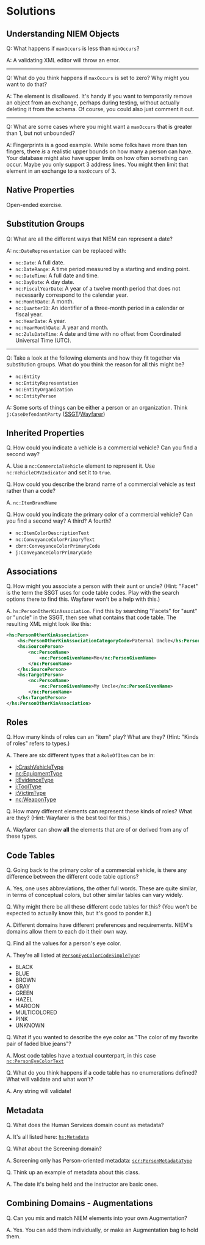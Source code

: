 # Solutions

## Understanding NIEM Objects
Q: What happens if `maxOccurs` is less than `minOccurs`?

A: A validating XML editor will throw an error.
___

Q: What do you think happens if `maxOccurs` is set to zero? Why might you want to do that?

A: The element is disallowed. It's handy if you want to temporarily remove an object from an exchange, perhaps during testing, without actually deleting it from the schema. Of course, you could also just comment it out.
___

Q: What are some cases where you might want a `maxOccurs` that is greater than 1, but not unbounded?

A: Fingerprints is a good example. While some folks have more than ten fingers, there _is_ a realistic upper bounds on how many a person can have. Your database might also have upper limits on how often something can occur. Maybe you only support 3 address lines. You might then limit that element in an exchange to a `maxOccurs` of 3.

## Native Properties

Open-ended exercise.

## Substitution Groups

Q: What are all the different ways that NIEM can represent a date?

A: `nc:DateRepresentation` can be replaced with:

- `nc:Date`: A full date.
- `nc:DateRange`: A time period measured by a starting and ending point.
- `nc:DateTime`: A full date and time.
- `nc:DayDate`: A day date.
- `nc:FiscalYearDate`: A year of a twelve month period that does not necessarily correspond to the calendar year.
- `nc:MonthDate`: A month.
- `nc:QuarterID`: An identifier of a three-month period in a calendar or fiscal year.
- `nc:YearDate`: A year.
- `nc:YearMonthDate`: A year and month.
- `nc:ZuluDateTime`: A date and time with no offset from Coordinated Universal Time (UTC).

___

Q: Take a look at the following elements and how they fit together via substitution groups. What do you think the reason for all this might be?

- `nc:Entity`
- `nc:EntityRepresentation`
- `nc:EntityOrganization`
- `nc:EntityPerson`

A: Some sorts of things can be either a person or an organization. Think `j:CaseDefendantParty` ([SSGT](https://tools.niem.gov/niemtools/ssgt/SSGT-GetProperty.iepd?propertyKey=o4-9j)/[Wayfarer](http://niem5.org/wayfarer/j/CaseDefendantParty.html))

## Inherited Properties

Q.  How could you indicate a vehicle is a commercial vehicle? Can you find a second way?

A. Use a `nc:CommercialVehicle` element to represent it. Use `nc:VehicleCMVIndicator` and set it to `true`.

Q.  How could you describe the brand name of a commercial vehicle as text rather than a code?

A. `nc:ItemBrandName`

Q.  How could you indicate the primary color of a commercial vehicle? Can you find a second way? A third? A fourth?

- `nc:ItemColorDescriptionText`
- `nc:ConveyanceColorPrimaryText`
- `cbrn:ConveyanceColorPrimaryCode`
- `j:ConveyanceColorPrimaryCode`

## Associations

Q.  How might you associate a person with their aunt or uncle? (Hint: "Facet" is the term the SSGT uses for code table codes. Play with the search options there to find this. Wayfarer won't be a help with this.)

A. `hs:PersonOtherKinAssociation`. Find this by searching "Facets" for "aunt" or "uncle" in the SSGT, then see what contains that code table. The resulting XML might look like this:

```xml
<hs:PersonOtherKinAssociation>
	<hs:PersonOtherKinAssociationCategoryCode>Paternal Uncle</hs:PersonOtherKinAssociationCategoryCode>
	<hs:SourcePerson>
		<nc:PersonName>
			<nc:PersonGivenName>Me</nc:PersonGivenName>
		</nc:PersonName>
	</hs:SourcePerson>
	<hs:TargetPerson>
		<nc:PersonName>
			<nc:PersonGivenName>My Uncle</nc:PersonGivenName>
		</nc:PersonName>
	</hs:TargetPerson>
</hs:PersonOtherKinAssociation>
```

## Roles

Q. How many kinds of roles can an "item" play? What are they? (Hint: "Kinds of roles" refers to types.)

A. There are six different types that a `RoleOfItem` can be in:

-   [j:CrashVehicleType](http://niem5.org/wayfarer/j/CrashVehicleType.html)
-   [nc:EquipmentType](http://niem5.org/wayfarer/nc/EquipmentType.html)
-   [j:EvidenceType](http://niem5.org/wayfarer/j/EvidenceType.html)
-   [j:ToolType](http://niem5.org/wayfarer/j/ToolType.html)
-   [j:VictimType](http://niem5.org/wayfarer/j/VictimType.html)
-   [nc:WeaponType](http://niem5.org/wayfarer/nc/WeaponType.html)

Q.  How many different elements can represent these kinds of roles? What are they? (Hint: Wayfarer is the best tool for this.)

A. Wayfarer can show **all** the elements that are of or derived from any of these types.

## Code Tables

Q. Going back to the primary color of a commercial vehicle, is there any difference between the different code table options?

A. Yes, one uses abbreviations, the other full words. These are quite similar, in terms of conceptual colors, but other similar tables can vary widely.

Q. Why might there be all these different code tables for this? (You won't be expected to actually know this, but it's good to ponder it.)

A. Different domains have different preferences and requirements. NIEM's domains allow them to each do it their own way.

Q. Find all the values for a person's eye color.

A. They're all listed at [`PersonEyeColorCodeSimpleType`](http://niem5.org/wayfarer/j/PersonEyeColorCodeSimpleType_codes.html):

- BLACK
- BLUE
- BROWN
- GRAY
- GREEN
- HAZEL
- MAROON
- MULTICOLORED
- PINK
- UNKNOWN

Q. What if you wanted to describe the eye color as "The color of my favorite pair of faded blue jeans"?

A. Most code tables have a textual counterpart, in this case [`nc:PersonEyeColorText`](http://niem5.org/wayfarer/nc/PersonEyeColorText.html)

Q. What do you think happens if a code table has no enumerations defined? What will validate and what won't?

A. Any string will validate!

## Metadata

Q. What does the Human Services domain count as metadata?

A. It's all listed here: [`hs:Metadata`](http://niem5.org/wayfarer/hs/Metadata.html)

Q. What about the Screening domain?

A. Screening only has Person-oriented metadata: [`scr:PersonMetadataType`](http://niem5.org/wayfarer/scr/PersonMetadataType.html)

Q. Think up an example of metadata about this class.

A. The date it's being held and the instructor are basic ones.

## Combining Domains - Augmentations

Q. Can you mix and match NIEM elements into your own Augmentation?

A. Yes. You can add them individually, or make an Augmentation bag to hold them.
